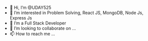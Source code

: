 - 👋 Hi, I’m @UDAY525
- 👀 I’m interested in Problem Solving, React JS, MongoDB, Node Js, Express Js
- 🌱 I’m a Full Stack Developer
- 💞️ I’m looking to collaborate on ...
- 📫 How to reach me ...

<!---
UDAY525/UDAY525 is a ✨ special ✨ repository because its `README.md` (this file) appears on your GitHub profile.
You can click the Preview link to take a look at your changes.
--->
